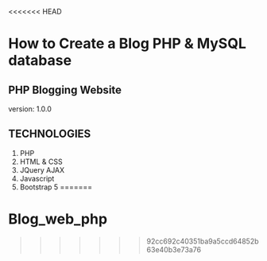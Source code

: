 <<<<<<< HEAD
# How to Create a Blog PHP & MySQL database

## PHP Blogging Website


version: 1.0.0

## TECHNOLOGIES

1. PHP
1. HTML & CSS
1. JQuery AJAX
1. Javascript
1. Bootstrap 5
=======
# Blog_web_php
>>>>>>> 92cc692c40351ba9a5ccd64852b63e40b3e73a76
